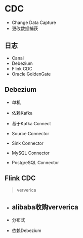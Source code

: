 # CDC
- Change Data Capture
- 更改数据捕获

## 日志
- Canal
- Debezium
- Flink CDC
- Oracle GoldenGate


## Debezium

- 单机

- 依赖Kafka

- 基于Kafka Connect


- Source Connector
- Sink Connector


- MySQL Connector
- PostgreSQL Connector


## Flink CDC
> ververica
- alibaba收购ververica
    -
- 分布式

- 依赖Debezium